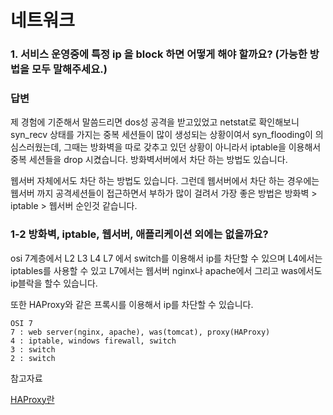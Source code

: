 네트워크
==========================

### 1. 서비스 운영중에 특정 ip 을 block 하면 어떻게 해야 할까요? (가능한 방법을 모두 말해주세요.)

### 답변

제 경험에 기준해서 말씀드리면 dos성 공격을 받고있었고 netstat로 확인해보니 syn_recv 상태를 가지는 중복 세션들이 많이 생성되는 상황이여서 syn_flooding이 의심스러웠는데, 그때는 방화벽을 따로 갖추고 있던 상황이 아니라서 iptable을 이용해서 중복 세션들을 drop 시켰습니다. 
방화벽서버에서 차단 하는 방법도 있습니다.

웹서버 자체에서도 차단 하는 방법도 있습니다. 그런데 웹서버에서 차단 하는 경우에는 웹서버 까지 공격세션들이 접근하면서 부하가 많이 걸려서 가장 좋은 방법은 방화벽 > iptable > 웹서버 순인것 같습니다.

### 1-2 방화벽, iptable, 웹서버, 애플리케이션 외에는 없을까요?

osi 7계층에서 L2 L3 L4 L7 에서 switch를 이용해서 ip를 차단할 수 있으며 L4에서는 iptables를 사용할 수 있고 L7에서는 웹서버 nginx나 apache에서 그리고 was에서도 ip블락을 할수 있습니다.

또한 HAProxy와 같은 프록시를 이용해서 ip를 차단할 수 있습니다.


    OSI 7 
    7 : web server(nginx, apache), was(tomcat), proxy(HAProxy)
    4 : iptable, windows firewall, switch
    3 : switch
    2 : switch

참고자료 

[HAProxy란](http://d2.naver.com/helloworld/284659m)
